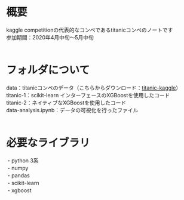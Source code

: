 # 概要
kaggle competitionの代表的なコンペであるtitanicコンペのノートです  
参加期間：2020年4月中旬～5月中旬  
</br>  

# フォルダについて  
data：titanicコンペのデータ（こちらからダウンロード：[titanic-kaggle](https://www.kaggle.com/c/titanic)）  
titanic-1：scikit-learn インターフェースのXGBoostを使用したコード  
titanic-2：ネイティブなXGBoostを使用したコード  
data-analysis.ipynb：データの可視化を行ったファイル  
</br>

# 必要なライブラリ
・python 3系  
・numpy  
・pandas  
・scikit-learn  
・xgboost
